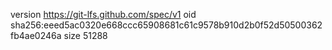 version https://git-lfs.github.com/spec/v1
oid sha256:eeed5ac0320e668ccc65908681c61c9578b910d2b0f52d50500362fb4ae0246a
size 51288
